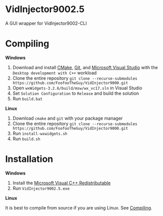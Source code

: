 # VidInjector9002.5
A GUI wrapper for VidInjector9002-CLI

# Compiling
**Windows**
1. Download and install [CMake](https://cmake.org/), [Git](https://git-scm.com/downloads/win), and [Microsoft Visual Studio](https://visualstudio.microsoft.com/) with the `Desktop development with C++` workload
2. Clone the entire repository `git clone --recurse-submodules https://github.com/FoofooTheGuy/VidInjector9000.git`
3. Open `wxWidgets-3.2.6/build/msw/wx_vc17.sln` in Visual Studio
4. Set `Solution Configuration` to `Release` and build the solution
5. Run `build.bat`

**Linux**
1. Download `cmake` and `git` with your package manager
2. Clone the entire repository `git clone --recurse-submodules https://github.com/FoofooTheGuy/VidInjector9000.git`
3. Run `install-wxwidgets.sh`
4. Run `build.sh`

# Installation
**Windows**
1. Install the [Microsoft Visual C++ Redistributable](https://support.microsoft.com/en-us/help/2977003/the-latest-supported-visual-c-downloads)
2. Run `VidInjector9002.5.exe`

**Linux**

It is best to compile from source if you are using Linux. See [Compiling](https://github.com/FoofooTheGuy/VidInjector9000/tree/main/VidInjector9002.5#compiling).
